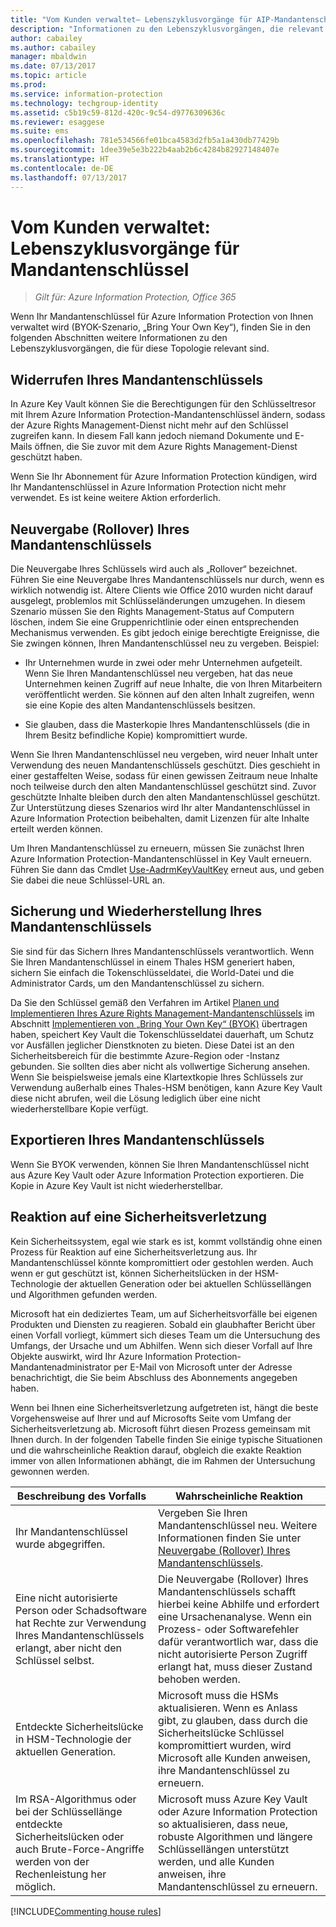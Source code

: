 ```yaml
---
title: "Vom Kunden verwaltet– Lebenszyklusvorgänge für AIP-Mandantenschlüssel"
description: "Informationen zu den Lebenszyklusvorgängen, die relevant sind, wenn Ihr Mandantenschlüssel für Azure Information Protection von Ihnen verwaltet wird (BYOK-Szenario, „Bring Your Own Key“)."
author: cabailey
ms.author: cabailey
manager: mbaldwin
ms.date: 07/13/2017
ms.topic: article
ms.prod: 
ms.service: information-protection
ms.technology: techgroup-identity
ms.assetid: c5b19c59-812d-420c-9c54-d9776309636c
ms.reviewer: esaggese
ms.suite: ems
ms.openlocfilehash: 781e534566fe01bca4583d2fb5a1a430db77429b
ms.sourcegitcommit: 1dee39e5e3b222b4aab2b6c4284b82927148407e
ms.translationtype: HT
ms.contentlocale: de-DE
ms.lasthandoff: 07/13/2017
---
```

# <a name="customer-managed-tenant-key-lifecycle-operations"></a>Vom Kunden verwaltet: Lebenszyklusvorgänge für Mandantenschlüssel

>*Gilt für: Azure Information Protection, Office 365*

Wenn Ihr Mandantenschlüssel für Azure Information Protection von Ihnen verwaltet wird (BYOK-Szenario, „Bring Your Own Key“), finden Sie in den folgenden Abschnitten weitere Informationen zu den Lebenszyklusvorgängen, die für diese Topologie relevant sind.

## <a name="revoke-your-tenant-key"></a>Widerrufen Ihres Mandantenschlüssels
In Azure Key Vault können Sie die Berechtigungen für den Schlüsseltresor mit Ihrem Azure Information Protection-Mandantenschlüssel ändern, sodass der Azure Rights Management-Dienst nicht mehr auf den Schlüssel zugreifen kann. In diesem Fall kann jedoch niemand Dokumente und E-Mails öffnen, die Sie zuvor mit dem Azure Rights Management-Dienst geschützt haben.

Wenn Sie Ihr Abonnement für Azure Information Protection kündigen, wird Ihr Mandantenschlüssel in Azure Information Protection nicht mehr verwendet. Es ist keine weitere Aktion erforderlich.


## <a name="re-key-your-tenant-key"></a>Neuvergabe (Rollover) Ihres Mandantenschlüssels
Die Neuvergabe Ihres Schlüssels wird auch als „Rollover“ bezeichnet. Führen Sie eine Neuvergabe Ihres Mandantenschlüssels nur durch, wenn es wirklich notwendig ist. Ältere Clients wie Office 2010 wurden nicht darauf ausgelegt, problemlos mit Schlüsseländerungen umzugehen. In diesem Szenario müssen Sie den Rights Management-Status auf Computern löschen, indem Sie eine Gruppenrichtlinie oder einen entsprechenden Mechanismus verwenden. Es gibt jedoch einige berechtigte Ereignisse, die Sie zwingen können, Ihren Mandantenschlüssel neu zu vergeben. Beispiel:

-   Ihr Unternehmen wurde in zwei oder mehr Unternehmen aufgeteilt. Wenn Sie Ihren Mandantenschlüssel neu vergeben, hat das neue Unternehmen keinen Zugriff auf neue Inhalte, die von Ihren Mitarbeitern veröffentlicht werden. Sie können auf den alten Inhalt zugreifen, wenn sie eine Kopie des alten Mandantenschlüssels besitzen.

-   Sie glauben, dass die Masterkopie Ihres Mandantenschlüssels (die in Ihrem Besitz befindliche Kopie) kompromittiert wurde.

Wenn Sie Ihren Mandantenschlüssel neu vergeben, wird neuer Inhalt unter Verwendung des neuen Mandantenschlüssels geschützt. Dies geschieht in einer gestaffelten Weise, sodass für einen gewissen Zeitraum neue Inhalte noch teilweise durch den alten Mandantenschlüssel geschützt sind. Zuvor geschützte Inhalte bleiben durch den alten Mandantenschlüssel geschützt. Zur Unterstützung dieses Szenarios wird Ihr alter Mandantenschlüssel in Azure Information Protection beibehalten, damit Lizenzen für alte Inhalte erteilt werden können.

Um Ihren Mandantenschlüssel zu erneuern, müssen Sie zunächst Ihren Azure Information Protection-Mandantenschlüssel in Key Vault erneuern. Führen Sie dann das Cmdlet [Use-AadrmKeyVaultKey](/powershell/module/aadrm/use-aadrmkeyvaultkey) erneut aus, und geben Sie dabei die neue Schlüssel-URL an.

## <a name="backup-and-recover-your-tenant-key"></a>Sicherung und Wiederherstellung Ihres Mandantenschlüssels
Sie sind für das Sichern Ihres Mandantenschlüssels verantwortlich. Wenn Sie Ihren Mandantenschlüssel in einem Thales HSM generiert haben, sichern Sie einfach die Tokenschlüsseldatei, die World-Datei und die Administrator Cards, um den Mandantenschlüssel zu sichern.

Da Sie den Schlüssel gemäß den Verfahren im Artikel [Planen und Implementieren Ihres Azure Rights Management-Mandantenschlüssels](../plan-design/plan-implement-tenant-key.md) im Abschnitt [Implementieren von „Bring Your Own Key“ (BYOK)](../plan-design/plan-implement-tenant-key.md#implementing-your-azure-information-protection-tenant-key) übertragen haben, speichert Key Vault die Tokenschlüsseldatei dauerhaft, um Schutz vor Ausfällen jeglicher Dienstknoten zu bieten. Diese Datei ist an den Sicherheitsbereich für die bestimmte Azure-Region oder -Instanz gebunden. Sie sollten dies aber nicht als vollwertige Sicherung ansehen. Wenn Sie beispielsweise jemals eine Klartextkopie Ihres Schlüssels zur Verwendung außerhalb eines Thales-HSM benötigen, kann Azure Key Vault diese nicht abrufen, weil die Lösung lediglich über eine nicht wiederherstellbare Kopie verfügt.

## <a name="export-your-tenant-key"></a>Exportieren Ihres Mandantenschlüssels
Wenn Sie BYOK verwenden, können Sie Ihren Mandantenschlüssel nicht aus Azure Key Vault oder Azure Information Protection exportieren. Die Kopie in Azure Key Vault ist nicht wiederherstellbar. 

## <a name="respond-to-a-breach"></a>Reaktion auf eine Sicherheitsverletzung
Kein Sicherheitssystem, egal wie stark es ist, kommt vollständig ohne einen Prozess für Reaktion auf eine Sicherheitsverletzung aus. Ihr Mandantenschlüssel könnte kompromittiert oder gestohlen werden. Auch wenn er gut geschützt ist, können Sicherheitslücken in der HSM-Technologie der aktuellen Generation oder bei aktuellen Schlüssellängen und Algorithmen gefunden werden.

Microsoft hat ein dediziertes Team, um auf Sicherheitsvorfälle bei eigenen Produkten und Diensten zu reagieren. Sobald ein glaubhafter Bericht über einen Vorfall vorliegt, kümmert sich dieses Team um die Untersuchung des Umfangs, der Ursache und um Abhilfen. Wenn sich dieser Vorfall auf Ihre Objekte auswirkt, wird Ihr Azure Information Protection-Mandantenadministrator per E-Mail von Microsoft unter der Adresse benachrichtigt, die Sie beim Abschluss des Abonnements angegeben haben.

Wenn bei Ihnen eine Sicherheitsverletzung aufgetreten ist, hängt die beste Vorgehensweise auf Ihrer und auf Microsofts Seite vom Umfang der Sicherheitsverletzung ab. Microsoft führt diesen Prozess gemeinsam mit Ihnen durch. In der folgenden Tabelle finden Sie einige typische Situationen und die wahrscheinliche Reaktion darauf, obgleich die exakte Reaktion immer von allen Informationen abhängt, die im Rahmen der Untersuchung gewonnen werden.

|Beschreibung des Vorfalls|Wahrscheinliche Reaktion|
|------------------------|-------------------|
|Ihr Mandantenschlüssel wurde abgegriffen.|Vergeben Sie Ihren Mandantenschlüssel neu. Weitere Informationen finden Sie unter [Neuvergabe (Rollover) Ihres Mandantenschlüssels](#re-key-your-tenant-key).|
|Eine nicht autorisierte Person oder Schadsoftware hat Rechte zur Verwendung Ihres Mandantenschlüssels erlangt, aber nicht den Schlüssel selbst.|Die Neuvergabe (Rollover) Ihres Mandantenschlüssels schafft hierbei keine Abhilfe und erfordert eine Ursachenanalyse. Wenn ein Prozess- oder Softwarefehler dafür verantwortlich war, dass die nicht autorisierte Person Zugriff erlangt hat, muss dieser Zustand behoben werden.|
|Entdeckte Sicherheitslücke in HSM-Technologie der aktuellen Generation.|Microsoft muss die HSMs aktualisieren. Wenn es Anlass gibt, zu glauben, dass durch die Sicherheitslücke Schlüssel kompromittiert wurden, wird Microsoft alle Kunden anweisen, ihre Mandantenschlüssel zu erneuern.|
|Im RSA-Algorithmus oder bei der Schlüssellänge entdeckte Sicherheitslücken oder auch Brute-Force-Angriffe werden von der Rechenleistung her möglich.|Microsoft muss Azure Key Vault oder Azure Information Protection so aktualisieren, dass neue, robuste Algorithmen und längere Schlüssellängen unterstützt werden, und alle Kunden anweisen, ihre Mandantenschlüssel zu erneuern.|

[!INCLUDE[Commenting house rules](../includes/houserules.md)]

